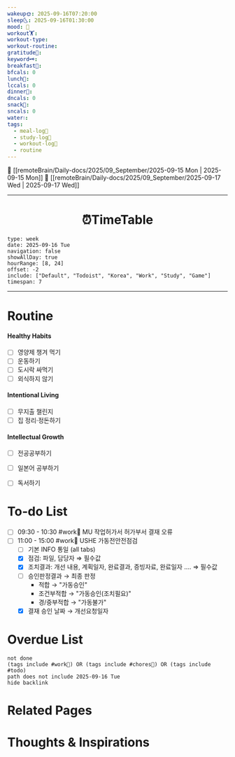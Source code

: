 ```yaml
---
wakeup🌞: 2025-09-16T07:20:00
sleep🌜: 2025-09-16T01:30:00
mood: 🤗
workout🏋️:
workout-type:
workout-routine:
gratitude🙏:
keyword🗝️:
breakfast🍳:
bfcals: 0
lunch🍚:
lccals: 0
dinner🥗:
dncals: 0
snack🍬:
sncals: 0
water💧:
tags:
  - meal-log📝
  - study-log📓
  - workout-log💪
  - routine
---
```


🔺 [[remoteBrain/Daily-docs/2025/09_September/2025-09-15 Mon | 2025-09-15 Mon]]
🔻 [[remoteBrain/Daily-docs/2025/09_September/2025-09-17 Wed | 2025-09-17 Wed]]
___
<h1> <center>⏰TimeTable </center> </h1>

```gEvent
type: week
date: 2025-09-16 Tue
navigation: false
showAllDay: true
hourRange: [8, 24]
offset: -2
include: ["Default", "Todoist", "Korea", "Work", "Study", "Game"]
timespan: 7
```

--- 


# Routine 

####  Healthy Habits
- [ ] 영양제 챙겨 먹기
- [ ] 운동하기
- [ ] 도시락 싸먹기 
- [ ] 외식하지 않기 

####  Intentional Living 
- [ ] 무지출 챌린지 
- [ ] 집 정리·정돈하기

#### Intellectual Growth
- [ ] 전공공부하기
- [ ] 일본어 공부하기
- [ ] 독서하기



# To-do List

- [ ] 09:30 - 10:30 #work💼 MU 작업허가서 허가부서 결재 오류
- [ ] 11:00 - 15:00 #work💼 USHE 가동전안전점검
	- [ ] 기본 INFO 통일 (all tabs)
	- [x] 점검: 파일, 담당자 ⇒ 필수값
	- [x] 조치결과: 개선 내용, 계획일자, 완료결과, 증빙자료, 완료일자 .... ⇒ 필수값
	- [ ] 승인판정결과 → 최종 판정 
		- 적합 → "가동승인"
		- 조건부적합 → "가동승인(조치필요)"
		- 경/중부적합 → "가동불가"
	- [x] 결재 승인 날짜 → 개선요청일자
# Overdue List
```tasks
not done
(tags include #work💼) OR (tags include #chores🧺) OR (tags include #todo)
path does not include 2025-09-16 Tue
hide backlink
```

# Related Pages



# Thoughts & Inspirations

